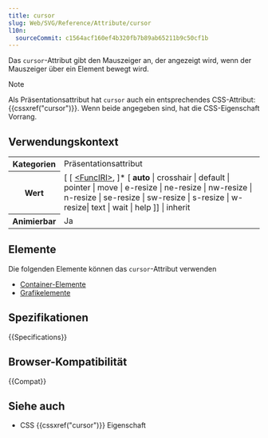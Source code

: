 ```yaml
---
title: cursor
slug: Web/SVG/Reference/Attribute/cursor
l10n:
  sourceCommit: c1564acf160ef4b320fb7b89ab65211b9c50cf1b
---
```


Das `cursor`-Attribut gibt den Mauszeiger an, der angezeigt wird, wenn der Mauszeiger über ein Element bewegt wird.

> [!NOTE]
> Als Präsentationsattribut hat `cursor` auch ein entsprechendes CSS-Attribut: {{cssxref("cursor")}}. Wenn beide angegeben sind, hat die CSS-Eigenschaft Vorrang.

## Verwendungskontext

<table class="properties">
  <tbody>
    <tr>
      <th scope="row">Kategorien</th>
      <td>Präsentationsattribut</td>
    </tr>
    <tr>
      <th scope="row">Wert</th>
      <td>
        [ [ <a href="/de/docs/Web/SVG/Guides/Content_type#funciri">&#x3C;FuncIRI></a
        >, ]* [ <strong>auto</strong> | crosshair | default | pointer | move |
        e-resize | ne-resize | nw-resize | n-resize | se-resize | sw-resize |
        s-resize | w-resize| text | wait | help ]] | inherit
      </td>
    </tr>
    <tr>
      <th scope="row">Animierbar</th>
      <td>Ja</td>
    </tr>
  </tbody>
</table>

## Elemente

Die folgenden Elemente können das `cursor`-Attribut verwenden

- [Container-Elemente](/de/docs/Web/SVG/Reference/Element#container_elements)
- [Grafikelemente](/de/docs/Web/SVG/Reference/Element#graphics_elements)

## Spezifikationen

{{Specifications}}

## Browser-Kompatibilität

{{Compat}}

## Siehe auch

- CSS {{cssxref("cursor")}} Eigenschaft
